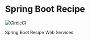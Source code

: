 # Spring Boot Recipe
[![CircleCI](https://circleci.com/gh/hyu6/spring-recipe.svg?style=svg)](https://circleci.com/gh/hyu6/spring-recipe)

Spring Boot Recipe Web Services